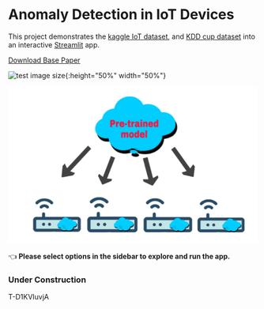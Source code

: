 # Anomaly Detection in IoT Devices

This project demonstrates the [kaggle IoT dataset]( https://www.kaggle.com/francoisxa/ds2ostraffictraces ), and [KDD cup dataset](https://kdd.ics.uci.edu/databases/kddcup99/kddcup99.html) into an interactive [Streamlit](https://streamlit.io) app.

[Download Base Paper](https://github.com/Jaseemck/Anomaly_Detection_App/raw/master/paper.pdf)

![test image size](https://img.youtube.com/vi/T-D1KVIuvjA/maxresdefault.jpg ){:height="50%" width="50%"}

![](/FLmodel.gif)



👈 **Please select options in the sidebar to explore and run the app.**

### Under Construction
T-D1KVIuvjA
